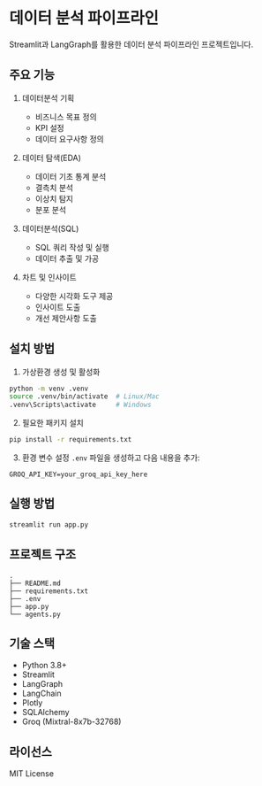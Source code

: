 # 데이터 분석 파이프라인

Streamlit과 LangGraph를 활용한 데이터 분석 파이프라인 프로젝트입니다.

## 주요 기능

1. 데이터분석 기획

   - 비즈니스 목표 정의
   - KPI 설정
   - 데이터 요구사항 정의

2. 데이터 탐색(EDA)

   - 데이터 기초 통계 분석
   - 결측치 분석
   - 이상치 탐지
   - 분포 분석

3. 데이터분석(SQL)

   - SQL 쿼리 작성 및 실행
   - 데이터 추출 및 가공

4. 차트 및 인사이트
   - 다양한 시각화 도구 제공
   - 인사이트 도출
   - 개선 제안사항 도출

## 설치 방법

1. 가상환경 생성 및 활성화

```bash
python -m venv .venv
source .venv/bin/activate  # Linux/Mac
.venv\Scripts\activate     # Windows
```

2. 필요한 패키지 설치

```bash
pip install -r requirements.txt
```

3. 환경 변수 설정
   `.env` 파일을 생성하고 다음 내용을 추가:

```
GROQ_API_KEY=your_groq_api_key_here
```

## 실행 방법

```bash
streamlit run app.py
```

## 프로젝트 구조

```
.
├── README.md
├── requirements.txt
├── .env
├── app.py
└── agents.py
```

## 기술 스택

- Python 3.8+
- Streamlit
- LangGraph
- LangChain
- Plotly
- SQLAlchemy
- Groq (Mixtral-8x7b-32768)

## 라이선스

MIT License
